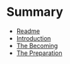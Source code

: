 # Summary

* [Readme](README.md)
* [Introduction](introduction.md)
* [The Becoming](chapter-001.md)
* [The Preparation](chapter-002.md)